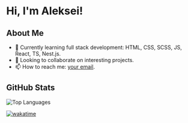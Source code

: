 # Hi, I'm Aleksei!

## About Me
- 🌱 Currently learning full stack development: HTML, CSS, SCSS, JS, React, TS, Nest.js.
- 👯 Looking to collaborate on interesting projects.
- 📫 How to reach me: [your email](mailto:callmealexsam@gmail.com).

## GitHub Stats
![Top Languages](https://github-readme-stats.vercel.app/api/top-langs/?username=alekseisamoilov&layout=compact&theme=radical)

[![wakatime](https://wakatime.com/badge/user/a155ba27-64f5-45a5-a7c9-9f80867d6e28.svg)](https://wakatime.com/@a155ba27-64f5-45a5-a7c9-9f80867d6e28)
